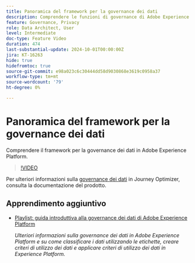 ```yaml
---
title: Panoramica del framework per la governance dei dati
description: Comprendere le funzioni di governance di Adobe Experience Platform.
feature: Governance, Privacy
role: Data Architect, User
level: Intermediate
doc-type: Feature Video
duration: 474
last-substantial-update: 2024-10-01T00:00:00Z
jira: KT-16263
hide: true
hidefromtoc: true
source-git-commit: e98a023c6c30444dd58d9030868e3619c0958a37
workflow-type: tm+mt
source-wordcount: '79'
ht-degree: 0%

---
```



# Panoramica del framework per la governance dei dati

Comprendere il framework per la governance dei dati in Adobe Experience Platform.

>[!VIDEO](https://video.tv.adobe.com/v/29708/?learn=on)

Per ulteriori informazioni sulla [governance dei dati](https://experienceleague.adobe.com/en/docs/journey-optimizer/using/privacy/action-privacy-restricted) in Journey Optimizer, consulta la documentazione del prodotto.

## Apprendimento aggiuntivo

* [Playlist: guida introduttiva alla governance dei dati di Adobe Experience Platform](https://experienceleague.adobe.com/en/playlists/experience-platform-get-started-with-data-governance)

  *Ulteriori informazioni sulla governance dei dati in Adobe Experience Platform e su come classificare i dati utilizzando le etichette, creare criteri di utilizzo dei dati e applicare criteri di utilizzo dei dati in Experience Platform.*
